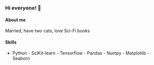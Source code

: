 ### Hi everyone! 👋

#### About me
Married, have two cats, love Sci-Fi books

#### Skills
- Python - SciKit-learn - Tensorflow - Pandas - Numpy - Matplotlib - Seaborn
